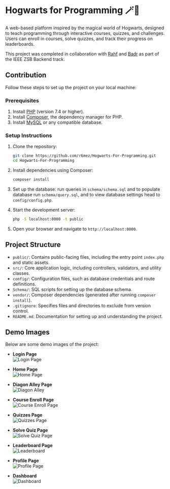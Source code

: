 # Hogwarts for Programming 🪄🔮

A web-based platform inspired by the magical world of Hogwarts, designed to teach programming through interactive courses, quizzes, and challenges. Users can enroll in courses, solve quizzes, and track their progress on leaderboards.

This project was completed in collaboration with [Rahf](https://github.com/Rahf-Ayman) and [Badr](https://github.com/TrueBadr) as part of the IEEE ZSB Backend track.

## Contribution

Follow these steps to set up the project on your local machine:

### Prerequisites

1. Install [PHP](https://www.php.net/downloads) (version 7.4 or higher).
2. Install [Composer](https://getcomposer.org/download/), the dependency manager for PHP.
3. Install [MySQL](https://dev.mysql.com/downloads/) or any compatible database.

### Setup Instructions

1. Clone the repository:
   ```bash
   git clone https://github.com/r6mez/Hogwarts-For-Programming.git
   cd Hogwarts-For-Programming
   ```

2. Install dependencies using Composer:
   ```bash
   composer install
   ```

3. Set up the database: run queries in `schema/schema.sql` and to populate database run `schema/query.sql`, and to view database settings head to `config/config.php`.

4. Start the development server:
   ```bash
   php -S localhost:8000 -t public
   ```

5. Open your browser and navigate to `http://localhost:8000`.

## Project Structure

- `public/`: Contains public-facing files, including the entry point `index.php` and static assets.
- `src/`: Core application logic, including controllers, validators, and utility classes.
- `config/`: Configuration files, such as database credentials and route definitions.
- `Schema/`: SQL scripts for setting up the database schema.
- `vendor/`: Composer dependencies (generated after running `composer install`).
- `.gitignore`: Specifies files and directories to exclude from version control.
- `README.md`: Documentation for setting up and understanding the project.

## Demo Images

Below are some demo images of the project:

- **Login Page**  
  ![Login Page](./References/Images/login.png)

- **Home Page**  
  ![Home Page](./References/Images/home.png)

- **Diagon Alley Page**  
  ![Diagon Alley](./References/Images/diagonAlley.png)

- **Course Enroll Page**  
  ![Course Enroll Page](./References/Images/enroll.png)

- **Quizzes Page**  
  ![Quizzes Page](./References/Images/Quizes.png)

- **Solve Quiz Page**  
  ![Solve Quiz Page](./References/Images/solveQuiz.png)

- **Leaderboard Page**  
  ![Leaderboard](./References/Images/leaderboard.png)

- **Profile Page**  
  ![Profile Page](./References/Images/profile.png)


- **Dashboard**  
  ![Dashboard](./References/Images/Dashboard.png)
